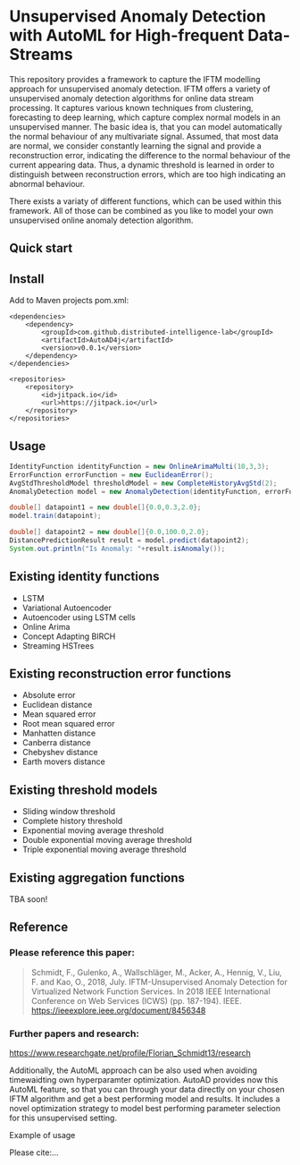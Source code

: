# Unsupervised Anomaly Detection with AutoML for High-frequent Data-Streams 

This repository provides a framework to capture the IFTM modelling approach for unsupervised anomaly detection.
IFTM offers a variety of unsupervised anomaly detection algorithms for online data stream processing. It captures various known techniques from clustering, forecasting to deep learning, which capture complex normal models in an unsupervised manner. 
The basic idea is, that you can model automatically the normal behaviour of any multivariate signal. 
Assumed, that most data are normal, we consider constantly learning the signal and provide a reconstruction error, indicating the difference to the normal behaviour of the current appearing data. 
Thus, a dynamic threshold is learned in order to distinguish between reconstruction errors, which are too high indicating an abnormal behaviour.

There exists a variaty of different functions, which can be used within this framework. All of those can be combined as you like to model your own unsupervised online anomaly detection algorithm.

## Quick start
## Install

Add to Maven projects pom.xml:
```
<dependencies>
    <dependency>
        <groupId>com.github.distributed-intelligence-lab</groupId>
        <artifactId>AutoAD4j</artifactId>
        <version>v0.0.1</version>
    </dependency>
</dependencies>

<repositories>
    <repository>
        <id>jitpack.io</id>
        <url>https://jitpack.io</url>
    </repository>
</repositories>
```
## Usage
```java
IdentityFunction identityFunction = new OnlineArimaMulti(10,3,3);
ErrorFunction errorFunction = new EuclideanError();
AvgStdThresholdModel thresholdModel = new CompleteHistoryAvgStd(2);
AnomalyDetection model = new AnomalyDetection(identityFunction, errorFunction, thresholdModel);

double[] datapoint1 = new double[]{0.0,0.3,2.0};
model.train(datapoint);

double[] datapoint2 = new double[]{0.0,100.0,2.0};
DistancePredictionResult result = model.predict(datapoint2);
System.out.println("Is Anomaly: "+result.isAnomaly());
```

## Existing identity functions
* LSTM
* Variational Autoencoder
* Autoencoder using LSTM cells
* Online Arima
* Concept Adapting BIRCH
* Streaming HSTrees

## Existing reconstruction error functions
* Absolute error
* Euclidean distance
* Mean squared error
* Root mean squared error
* Manhatten distance
* Canberra distance
* Chebyshev distance
* Earth movers distance

## Existing threshold models
* Sliding window threshold
* Complete history threshold
* Exponential moving average threshold
* Double exponential moving average threshold
* Triple exponential moving average threshold

## Existing aggregation functions  
TBA soon!

## Reference
### Please reference this paper:
> Schmidt, F., Gulenko, A., Wallschläger, M., Acker, A., Hennig, V., Liu, F. and Kao, O., 2018, July. IFTM-Unsupervised Anomaly Detection for Virtualized Network Function Services. In 2018 IEEE International Conference on Web Services (ICWS) (pp. 187-194). IEEE.
https://ieeexplore.ieee.org/document/8456348

### Further papers and research:
https://www.researchgate.net/profile/Florian_Schmidt13/research

Additionally, the AutoML approach can be also used when avoiding timewaidting own hyperparamter optimization.
AutoAD provides now this AutoML feature, so that you can through your data directly on your chosen IFTM algorithm and get a best performing model and results.
It includes a novel optimization strategy to model best performing parameter selection for this unsupervised setting.

Example of usage

Please cite:...

